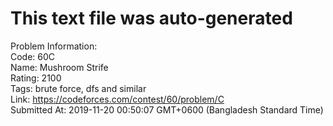 # This text file was auto-generated  
  
Problem Information:  
Code: 60C  
Name: Mushroom Strife  
Rating: 2100  
Tags: brute force, dfs and similar  
Link: https://codeforces.com/contest/60/problem/C  
Submitted At: 2019-11-20 00:50:07 GMT+0600 (Bangladesh Standard Time)  

